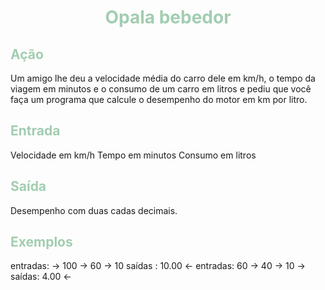 # <p style="text-align: center; color:#A2CDB0">Opala bebedor</p>

## <span style="color:#A2CDB0">Ação</span>
Um amigo lhe deu a velocidade média do carro dele em km/h, o tempo da viagem em minutos e o consumo de um carro em litros e pediu que você faça um programa que calcule o desempenho do motor em km por litro.
## <span style="color:#A2CDB0">Entrada</span> 
Velocidade em km/h
Tempo em minutos
Consumo em litros
## <span style="color:#A2CDB0">Saída</span>
Desempenho com duas cadas decimais.
## <span style="color:#A2CDB0">Exemplos</span>

entradas:
-> 100
-> 60
-> 10
saídas :
10.00   <-
entradas:
60 ->
40 ->
10 ->
saídas:
4.00    <-
